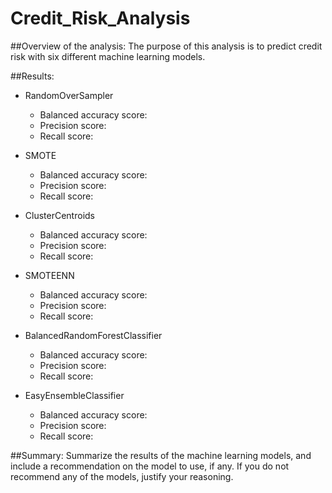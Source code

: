 # Credit_Risk_Analysis

##Overview of the analysis: 
The purpose of this analysis is to predict credit risk with six different machine learning models.

##Results: 
- RandomOverSampler
  - Balanced accuracy score:
  - Precision score:
  - Recall score:
  
- SMOTE
  - Balanced accuracy score:
  - Precision score:
  - Recall score:
  
- ClusterCentroids
  - Balanced accuracy score:
  - Precision score:
  - Recall score:
  
- SMOTEENN
  - Balanced accuracy score:
  - Precision score:
  - Recall score:
  
- BalancedRandomForestClassifier
  - Balanced accuracy score:
  - Precision score:
  - Recall score:
  
- EasyEnsembleClassifier
  - Balanced accuracy score:
  - Precision score:
  - Recall score:

##Summary: 
Summarize the results of the machine learning models, and include a recommendation on the model to use, if any. If you do not recommend any of the models, justify your reasoning.
